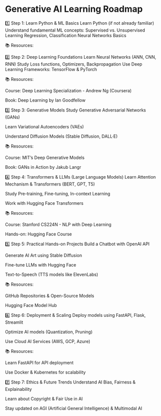 # Generative AI Learning Roadmap

1️⃣ Step 1: Learn Python & ML Basics
Learn Python (if not already familiar)
Understand fundamental ML concepts:
Supervised vs. Unsupervised Learning
Regression, Classification
Neural Networks Basics

📚 Resources:

2️⃣ Step 2: Deep Learning Foundations
Learn Neural Networks (ANN, CNN, RNN)
Study Loss functions, Optimizers, Backpropagation
Use Deep Learning Frameworks: TensorFlow & PyTorch

📚 Resources:

Course: Deep Learning Specialization - Andrew Ng (Coursera)

Book: Deep Learning by Ian Goodfellow

3️⃣ Step 3: Generative Models
Study Generative Adversarial Networks (GANs)

Learn Variational Autoencoders (VAEs)

Understand Diffusion Models (Stable Diffusion, DALL·E)

📚 Resources:

Course: MIT’s Deep Generative Models

Book: GANs in Action by Jakub Langr

4️⃣ Step 4: Transformers & LLMs (Large Language Models)
Learn Attention Mechanism & Transformers (BERT, GPT, T5)

Study Pre-training, Fine-tuning, In-context Learning

Work with Hugging Face Transformers

📚 Resources:

Course: Stanford CS224N - NLP with Deep Learning

Hands-on: Hugging Face Course

5️⃣ Step 5: Practical Hands-on Projects
Build a Chatbot with OpenAI API

Generate AI Art using Stable Diffusion

Fine-tune LLMs with Hugging Face

Text-to-Speech (TTS models like ElevenLabs)

📚 Resources:

GitHub Repositories & Open-Source Models

Hugging Face Model Hub

6️⃣ Step 6: Deployment & Scaling
Deploy models using FastAPI, Flask, Streamlit

Optimize AI models (Quantization, Pruning)

Use Cloud AI Services (AWS, GCP, Azure)

📚 Resources:

Learn FastAPI for API deployment

Use Docker & Kubernetes for scalability

7️⃣ Step 7: Ethics & Future Trends
Understand AI Bias, Fairness & Explainability

Learn about Copyright & Fair Use in AI

Stay updated on AGI (Artificial General Intelligence) & Multimodal AI
